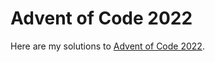 # Advent of Code 2022

Here are my solutions to [Advent of Code 2022](https://adventofcode.com/2022).